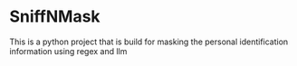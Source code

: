 # SniffNMask
This is a python project that is build for masking the personal identification information using regex and llm
